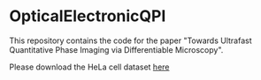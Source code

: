 # OpticalElectronicQPI
This repository contains the code for the paper "Towards Ultrafast Quantitative Phase Imaging via Differentiable Microscopy".

Please download the HeLa cell dataset [here](https://drive.google.com/drive/folders/18W_eL72HqVlmRqIt1COMaf2FVOE8PFav)


